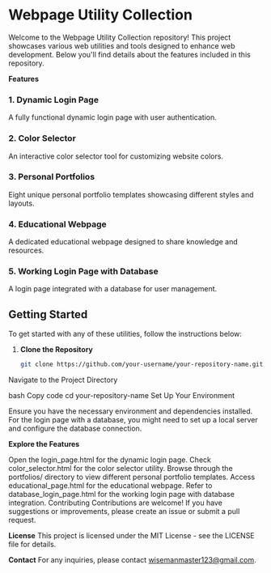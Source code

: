 # Webpage Utility Collection

Welcome to the Webpage Utility Collection repository! This project showcases various web utilities and tools designed to enhance web development. Below you'll find details about the features included in this repository.

<b>Features</b>

### 1. Dynamic Login Page
A fully functional dynamic login page with user authentication.

### 2. Color Selector
An interactive color selector tool for customizing website colors.

### 3. Personal Portfolios
Eight unique personal portfolio templates showcasing different styles and layouts.

### 4. Educational Webpage
A dedicated educational webpage designed to share knowledge and resources.

### 5. Working Login Page with Database
A login page integrated with a database for user management.

## Getting Started

To get started with any of these utilities, follow the instructions below:

1. **Clone the Repository**

   ```bash
   git clone https://github.com/your-username/your-repository-name.git
Navigate to the Project Directory

bash
Copy code
cd your-repository-name
Set Up Your Environment

Ensure you have the necessary environment and dependencies installed. For the login page with a database, you might need to set up a local server and configure the database connection.


<b>Explore the Features</b>

Open the login_page.html for the dynamic login page.
Check color_selector.html for the color selector utility.
Browse through the portfolios/ directory to view different personal portfolio templates.
Access educational_page.html for the educational webpage.
Refer to database_login_page.html for the working login page with database integration.
Contributing
Contributions are welcome! If you have suggestions or improvements, please create an issue or submit a pull request.

<b>License</b>
This project is licensed under the MIT License - see the LICENSE file for details.

<b>Contact</b>
For any inquiries, please contact wisemanmaster123@gmail.com.
